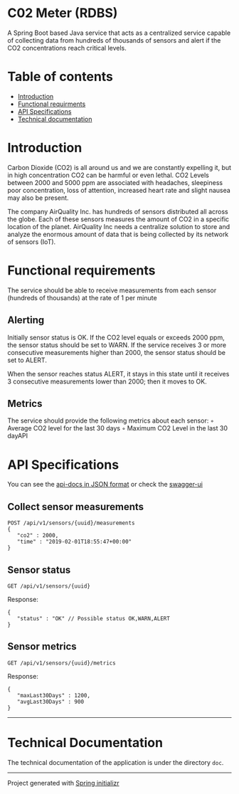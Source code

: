 C02 Meter (RDBS)
========================================
A Spring Boot based Java service that acts as a centralized service capable of collecting data from hundreds of
thousands of sensors and alert if the CO2 concentrations reach critical levels.

# Table of contents

- [Introduction](#introduction)
- [Functional requirments](#functional-requirements)
- [API Specifications](#api-specifications)
- [Technical documentation](#technical-documentation)

# Introduction

Carbon Dioxide (CO2) is all around us and we are constantly expelling it, but in high concentration CO2 can be harmful
or even lethal. CO2 Levels between 2000 and 5000 ppm are associated with headaches, sleepiness poor concentration, loss
of attention, increased heart rate and slight nausea may also be present.

The company AirQuality Inc. has hundreds of sensors distributed all across the globe. Each of these sensors measures the
amount of CO2 in a specific location of the planet. AirQuality Inc needs a centralize solution to store and analyze the
enormous amount of data that is being collected by its network of sensors (IoT).

# Functional requirements

The service should be able to receive measurements from each sensor (hundreds of thousands) at the rate of 1 per minute

## Alerting

Initially sensor status is OK. If the CO2 level equals or exceeds 2000 ppm, the sensor status should be set to WARN.
If the service receives 3 or more consecutive measurements higher than 2000, the sensor status should be set to ALERT.

When the sensor reaches status ALERT, it stays in this state until it receives 3 consecutive measurements lower than
2000; then it moves to OK.

## Metrics

The service should provide the following metrics about each sensor:
◦ Average CO2 level for the last 30 days
◦ Maximum CO2 Level in the last 30 dayAPI

# API Specifications

You can see the [api-docs in JSON format](http://localhost:8080/api/v1/api-docs) or check
the [swagger-ui](http://localhost:8080/api/v1/swagger-ui/index.html)

## Collect sensor measurements

```
POST /api/v1/sensors/{uuid}/measurements
{
   "co2" : 2000,
   "time" : "2019-02-01T18:55:47+00:00"
}
```

## Sensor status

```
GET /api/v1/sensors/{uuid}
```

Response:

```
{
   "status" : "OK" // Possible status OK,WARN,ALERT
}
```   

## Sensor metrics

```
GET /api/v1/sensors/{uuid}/metrics
```

Response:

```
{
   "maxLast30Days" : 1200,
   "avgLast30Days" : 900
}
```

---

# Technical Documentation

The technical documentation of the application is under the directory `doc`.

---

Project generated
with [Spring initializr](https://start.spring.io/#!type=gradle-project&language=java&platformVersion=3.2.3&packaging=jar&jvmVersion=21&groupId=com.franciscoguemes.samples&artifactId=co2meter_rdbs&name=co2meter_rdbs&description=A%20Spring%20Boot%20based%20Java%20service%20that%20acts%20as%20a%20centralized%20service%20capable%20of%20collecting%20data%20from%20hundreds%20of%20%20thousands%20of%20sensors%20and%20alert%20if%20the%20CO2%20concentrations%20reach%20critical%20levels.&packageName=com.franciscoguemes.samples.co2meter_rdbs&dependencies=web,flyway,postgresql)